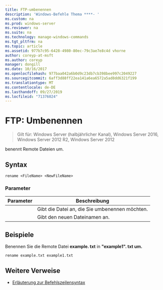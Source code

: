 ```yaml
---
title: FTP-umbenennen
description: 'Windows-Befehle Thema ****- '
ms.custom: na
ms.prod: windows-server
ms.reviewer: na
ms.suite: na
ms.technology: manage-windows-commands
ms.tgt_pltfrm: na
ms.topic: article
ms.assetid: 977b7c95-6428-4980-80ec-79c3ae7e8c4d vhorne
author: coreyp-at-msft
ms.author: coreyp
manager: dongill
ms.date: 10/16/2017
ms.openlocfilehash: 977baa042a6b0d9c23db7cb398bee997c2049227
ms.sourcegitcommit: 6aff3d88ff22ea141a6ea6572a5ad8dd6321f199
ms.translationtype: MT
ms.contentlocale: de-DE
ms.lasthandoff: 09/27/2019
ms.locfileid: "71376024"
---
```

# <a name="ftp-rename"></a>FTP: Umbenennen

>Gilt für: Windows Server (halbjährlicher Kanal), Windows Server 2016, Windows Server 2012 R2, Windows Server 2012

benennt Remote Dateien um.   
## <a name="syntax"></a>Syntax  
```  
rename <FileName> <NewFileName>  
```  
### <a name="parameters"></a>Parameter  

|   Parameter   |                 Beschreibung                 |
|---------------|---------------------------------------------|
|  <FileName>   | Gibt die Datei an, die Sie umbenennen möchten. |
| <NewFileName> |        Gibt den neuen Dateinamen an.         |

## <a name="BKMK_Examples"></a>Beispiele  
Benennen Sie die Remote Datei **example. txt** in **"example1". txt um.**  
```  
rename example.txt example1.txt  
```  
## <a name="additional-references"></a>Weitere Verweise  
-   [Erläuterung zur Befehlszeilensyntax](command-line-syntax-key.md)  
